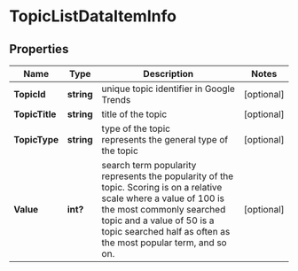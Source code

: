 # TopicListDataItemInfo


## Properties

| Name | Type | Description | Notes |
|------------ | ------------- | ------------- | -------------|
**TopicId** | **string** | unique topic identifier in Google Trends |[optional]|
**TopicTitle** | **string** | title of the topic |[optional]|
**TopicType** | **string** | type of the topic<br>represents the general type of the topic |[optional]|
**Value** | **int?** | search term popularity<br>represents the popularity of the topic. Scoring is on a relative scale where a value of 100 is the most commonly searched topic and a value of 50 is a topic searched half as often as the most popular term, and so on. |[optional]|